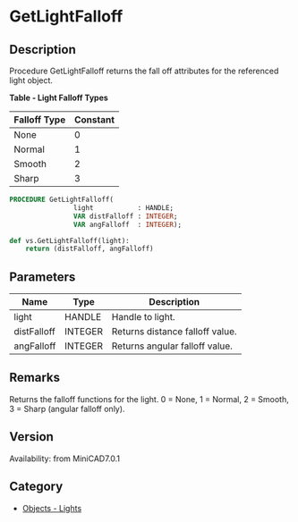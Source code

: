 # GetLightFalloff

## Description
Procedure GetLightFalloff returns the fall off attributes for the referenced light object. 

**Table - Light Falloff Types**

| Falloff Type | Constant |
|--------------|----------|
| None         | 0        |
| Normal       | 1        |
| Smooth       | 2        |
| Sharp        | 3        |

```pascal
PROCEDURE GetLightFalloff(
				light           : HANDLE;
				VAR distFalloff : INTEGER;
				VAR angFalloff  : INTEGER);
```

```python
def vs.GetLightFalloff(light):
    return (distFalloff, angFalloff)
```

## Parameters
|Name|Type|Description|
|---|---|---|
|light|HANDLE|Handle to light.|
|distFalloff|INTEGER|Returns distance falloff value.|
|angFalloff|INTEGER|Returns angular falloff value.|

## Remarks
Returns the falloff functions for the light.  0 = None, 1 = Normal, 2 = Smooth, 3 = Sharp (angular falloff only).

## Version
Availability: from MiniCAD7.0.1

## Category
* [Objects - Lights](../Categories/Objects%20-%20Lights.md)
